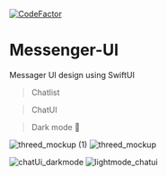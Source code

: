 [![CodeFactor](https://www.codefactor.io/repository/github/sureshmopidevi/messenger-ui/badge)](https://www.codefactor.io/repository/github/sureshmopidevi/messenger-ui)

# Messenger-UI
Messager UI design  using SwiftUI

> Chatlist 

> ChatUI

> Dark mode 🌚

![threed_mockup (1)](https://user-images.githubusercontent.com/49426260/82640730-b656fb00-9c28-11ea-859a-4b1a5fd76919.png)
![threed_mockup](https://user-images.githubusercontent.com/49426260/82640785-cff84280-9c28-11ea-9e4c-9c5be4acc743.png)

![chatUi_darkmode](https://user-images.githubusercontent.com/49426260/82340717-2ab55280-9a0d-11ea-8a9a-2ef48b835de1.png)
![lightmode_chatui](https://user-images.githubusercontent.com/49426260/82340721-2d17ac80-9a0d-11ea-822e-4c5b337479c4.png)
